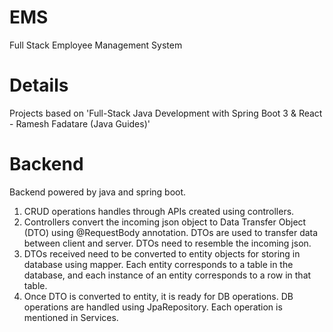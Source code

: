 # EMS
 Full Stack Employee Management System

# Details

Projects based on 'Full-Stack Java Development with Spring Boot 3 & React - Ramesh Fadatare (Java Guides)'

# Backend

Backend powered by java and spring boot. 
1. CRUD operations handles through APIs created using controllers. 
2. Controllers convert the incoming json object to Data Transfer Object (DTO) using @RequestBody annotation. DTOs are used to transfer data between client and server. DTOs need to resemble the incoming json.
3. DTOs received need to be converted to entity objects for storing in database using mapper. Each entity corresponds to a table in the database, and each instance of an entity corresponds to a row in that table.
4. Once DTO is converted to entity, it is ready for DB operations. DB operations are handled using JpaRepository. Each operation is mentioned in Services.
